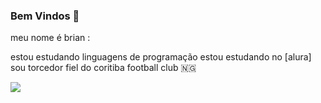 ### Bem Vindos 👋
meu nome é brian :

estou estudando linguagens de programação
estou estudando no [alura]
sou torcedor fiel do coritiba football club 🇳🇬

![](https://tenor.com/pt-BR/view/buddha-purnima-gif-13881866622434501181)
